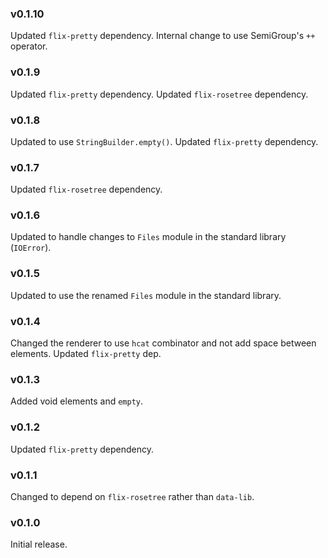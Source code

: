 ### v0.1.10
   Updated `flix-pretty` dependency.
   Internal change to use SemiGroup's `++` operator.

### v0.1.9
   Updated `flix-pretty` dependency.
   Updated `flix-rosetree` dependency.

### v0.1.8
   Updated to use `StringBuilder.empty()`.
   Updated `flix-pretty` dependency.

### v0.1.7
   Updated `flix-rosetree` dependency.
   
### v0.1.6
   Updated to handle changes to `Files` module in the standard library (`IOError`).

### v0.1.5
   Updated to use the renamed `Files` module in the standard library.

### v0.1.4
   Changed the renderer to use `hcat` combinator and not add space between elements.
   Updated `flix-pretty` dep.

### v0.1.3
   Added void elements and `empty`.

### v0.1.2
   Updated `flix-pretty` dependency.

### v0.1.1
   Changed to depend on `flix-rosetree` rather than `data-lib`.

### v0.1.0
   Initial release.
